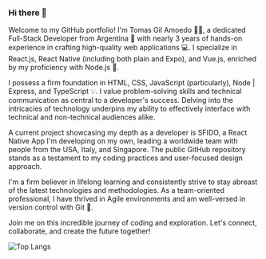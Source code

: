 ### Hi there 👋

Welcome to my GitHub portfolio! I'm Tomas Gil Amoedo 👨‍💻, a dedicated Full-Stack Developer from Argentina 🚀 with nearly 3 years of hands-on experience in crafting high-quality web applications 💻. I specialize in React.js, React Native (including both plain and Expo), and Vue.js, enriched by my proficiency with Node.js 🎨.

I possess a firm foundation in HTML, CSS, JavaScript (particularly), Node | Express, and TypeScript 💡. I value problem-solving skills and technical communication as central to a developer's success. Delving into the intricacies of technology underpins my ability to effectively interface with technical and non-technical audiences alike.

A current project showcasing my depth as a developer is SFIDO, a React Native App I'm developing on my own, leading a worldwide team with people from the USA, Italy, and Singapore. The public GitHub repository stands as a testament to my coding practices and user-focused design approach.

I'm a firm believer in lifelong learning and consistently strive to stay abreast of the latest technologies and methodologies. As a team-oriented professional, I have thrived in Agile environments and am well-versed in version control with Git 🔎.

Join me on this incredible journey of coding and exploration. Let's connect, collaborate, and create the future together! 


![Top Langs](https://github-readme-stats.vercel.app/api/top-langs/?username=tommyDemian&layout=compact)
